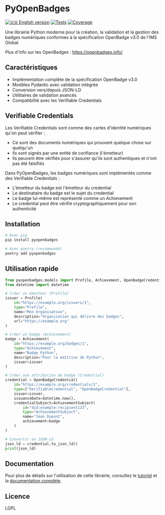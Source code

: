# PyOpenBadges

[![🇬🇧 English version](https://img.shields.io/badge/🇬🇧_English_version-blue.svg)](README.md)
[![Tests](https://img.shields.io/github/actions/workflow/status/username/pyopenbadges/tests.yml?branch=main&label=tests)](https://github.com/username/pyopenbadges/actions)
[![Coverage](https://img.shields.io/codecov/c/github/username/pyopenbadges)](https://codecov.io/gh/username/pyopenbadges)

Une librairie Python moderne pour la création, la validation et la gestion des badges numériques conformes à la spécification OpenBadge v3.0 de l'IMS Global.

Plus d'info sur les OpenBadges : https://openbadges.info/

## Caractéristiques

- Implémentation complète de la spécification OpenBadge v3.0
- Modèles Pydantic avec validation intégrée
- Conversion vers/depuis JSON-LD
- Utilitaires de validation avancés
- Compatibilité avec les Verifiable Credentials

## Verifiable Credentials

Les Verifiable Credentials sont comme des cartes d'identité numériques qu'on peut vérifier :

- Ce sont des documents numériques qui prouvent quelque chose sur quelqu'un
- Ils sont signés par une entité de confiance (l'émetteur)
- Ils peuvent être vérifiés pour s'assurer qu'ils sont authentiques et n'ont pas été falsifiés

Dans PyOpenBadges, les badges numériques sont implémentés comme des Verifiable Credentials :
- L'émetteur du badge est l'émetteur du credential
- Le destinataire du badge est le sujet du credential
- Le badge lui-même est représenté comme un Achievement
- Le credential peut être vérifié cryptographiquement pour son authenticité

## Installation

```bash
# Avec pip
pip install pyopenbadges

# Avec poetry (recommandé)
poetry add pyopenbadges
```

## Utilisation rapide

```python
from pyopenbadges.models import Profile, Achievement, OpenBadgeCredential, AchievementSubject
from datetime import datetime

# Créer un émetteur (Profile)
issuer = Profile(
    id="https://example.org/issuers/1",
    type="Profile",
    name="Mon Organisation",
    description="Organisation qui délivre des badges",
    url="https://example.org"
)

# Créer un badge (Achievement)
badge = Achievement(
    id="https://example.org/badges/1",
    type="Achievement",
    name="Badge Python",
    description="Pour la maîtrise de Python",
    issuer=issuer
)

# Créer une attribution de badge (Credential)
credential = OpenBadgeCredential(
    id="https://example.org/credentials/1",
    type=["VerifiableCredential", "OpenBadgeCredential"],
    issuer=issuer,
    issuanceDate=datetime.now(),
    credentialSubject=AchievementSubject(
        id="did:example:recipient123",
        type="AchievementSubject",
        name="Jean Dupont",
        achievement=badge
    )
)

# Convertir en JSON-LD
json_ld = credential.to_json_ld()
print(json_ld)
```

## Documentation

Pour plus de détails sur l'utilisation de cette librairie, consultez le [tutoriel](TUTORIAL.fr.md) et la [documentation complète](DOCUMENTATION.md).

## Licence
LGPL
